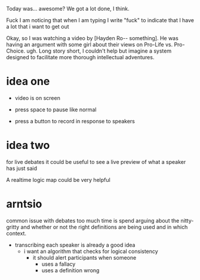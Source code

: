 Today was... awesome?
We got a lot done, I think.

Fuck
	I am noticing that when I am typing I write "fuck" to indicate that I have a lot that i want to get out

Okay, so I was watching a video by [Hayden Ro-- something]. He was having an argument with some girl about their views on Pro-Life vs. Pro-Choice.
ugh. Long story short, I couldn't help but imagine a system designed to facilitate more thorough intellectual adventures.

# idea one
- video is on screen

- press space to pause like normal
- press a button to record in response to speakers

# idea two
for live debates it could be useful to see a live preview of what a speaker has just said

A realtime logic map could be very helpful

# arntsio
common issue with debates
too much time is spend arguing about the nitty-gritty and whether or not the right definitions are being used and in which context. 
- transcribing each speaker is already a good idea
	- i want an algorithm that checks for logical consistency
		- it should alert participants when someone 
			- uses a fallacy
			- uses a definition wrong 